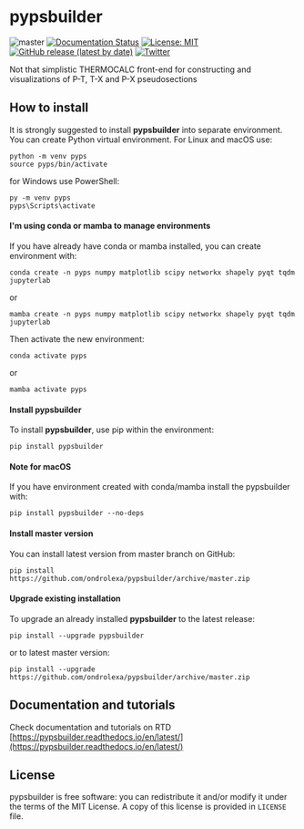 # pypsbuilder

![master](https://github.com/ondrolexa/pypsbuilder/actions/workflows/master.yml/badge.svg)
[![Documentation Status](https://readthedocs.org/projects/pypsbuilder/badge/?version=latest)](https://pypsbuilder.readthedocs.io/en/latest/?badge=latest)
[![License: MIT](https://img.shields.io/badge/License-MIT-yellow.svg)](https://github.com/ondrolexa/pypsbuilder/blob/master/LICENSE)
[![GitHub release (latest by date)](https://img.shields.io/github/v/release/ondrolexa/pypsbuilder)](https://github.com/ondrolexa/pypsbuilder/releases/latest)
[![Twitter](https://img.shields.io/twitter/url/http/shields.io.svg?style=social&url=https%3A%2F%2Fgithub.com%2Fondrolexa%2Fpypsbuilder)](https://twitter.com/intent/tweet?text=Wow:&url=https%3A%2F%2Fgithub.com%2Fondrolexa%2Fpypsbuilder)

Not that simplistic THERMOCALC front-end for constructing and visualizations of P-T, T-X and P-X pseudosections

## How to install

It is strongly suggested to install **pypsbuilder** into separate environment. You can create
Python virtual environment. For Linux and macOS use:

    python -m venv pyps
    source pyps/bin/activate

for Windows use PowerShell:

    py -m venv pyps
    pyps\Scripts\activate

#### I'm using conda or mamba to manage environments

If you have already have conda or mamba installed, you can create environment with:

    conda create -n pyps numpy matplotlib scipy networkx shapely pyqt tqdm jupyterlab

or

    mamba create -n pyps numpy matplotlib scipy networkx shapely pyqt tqdm jupyterlab

Then activate the new environment:

    conda activate pyps

or

    mamba activate pyps

#### Install pypsbuilder

To install **pypsbuilder**, use pip within the environment:

    pip install pypsbuilder

#### Note for macOS

If you have environment created with conda/mamba install the pypsbuilder with:

    pip install pypsbuilder --no-deps

#### Install master version

You can install latest version from master branch on GitHub:

    pip install https://github.com/ondrolexa/pypsbuilder/archive/master.zip

#### Upgrade existing installation

To upgrade an already installed **pypsbuilder** to the latest release:

    pip install --upgrade pypsbuilder

or to latest master version:

    pip install --upgrade https://github.com/ondrolexa/pypsbuilder/archive/master.zip

## Documentation and tutorials

Check documentation and tutorials on RTD [https://pypsbuilder.readthedocs.io/en/latest/](https://pypsbuilder.readthedocs.io/en/latest/)

## License

pypsbuilder is free software: you can redistribute it and/or modify it under the terms of the MIT License. A copy of this license is provided in ``LICENSE`` file.
